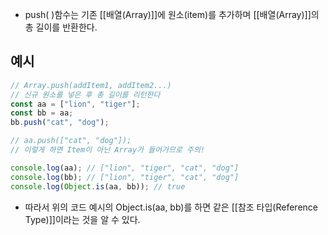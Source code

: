 - push( )함수는 기존 [[배열(Array)]]에 원소(item)를 추가하며 [[배열(Array)]]의 총 길이를 반환한다.

## 예시

```jsx
// Array.push(addItem1, addItem2...) 
// 신규 원소를 넣은 후 총 길이를 리턴한다 
const aa = ["lion", "tiger"]; 
const bb = aa; 
bb.push("cat", "dog");

// aa.push(["cat", "dog"]); 
// 이렇게 하면 Item이 아닌 Array가 들어가므로 주의!

console.log(aa); // ["lion", "tiger", "cat", "dog"] 
console.log(bb); // ["lion", "tiger", "cat", "dog"] 
console.log(Object.is(aa, bb)); // true
```

- 따라서 위의 코드 예시의 Object.is(aa, bb)를 하면 같은 [[참조 타입(Reference Type)]]이라는 것을 알 수 있다.